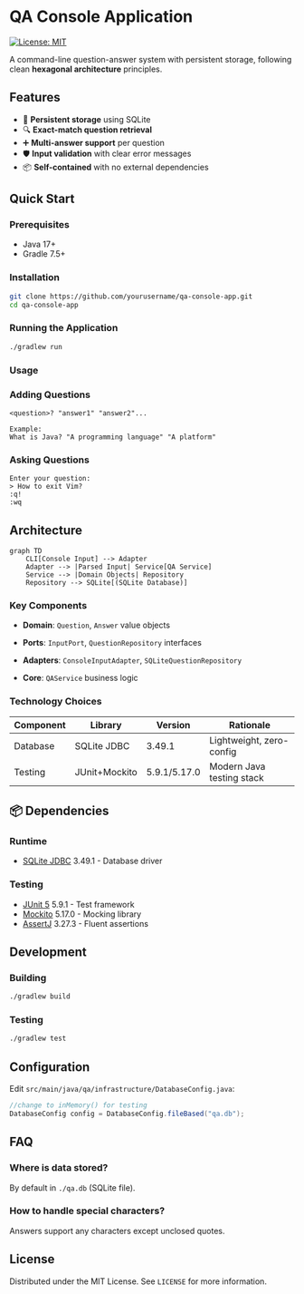 # QA Console Application
[![License: MIT](https://img.shields.io/badge/License-MIT-yellow.svg)](https://opensource.org/licenses/MIT)

A command-line question-answer system with persistent storage, following clean **hexagonal architecture** principles.

## Features

- 💾 **Persistent storage** using SQLite
- 🔍 **Exact-match question retrieval**
- ➕ **Multi-answer support** per question
- 🛡️ **Input validation** with clear error messages
- 📦 **Self-contained** with no external dependencies

## Quick Start

### Prerequisites
- Java 17+
- Gradle 7.5+

### Installation
```bash
git clone https://github.com/yourusername/qa-console-app.git
cd qa-console-app
```

### Running the Application
```bash
./gradlew run
```

### Usage
### Adding Questions
```text
<question>? "answer1" "answer2"...

Example:
What is Java? "A programming language" "A platform"
```

### Asking Questions
```text
Enter your question:
> How to exit Vim?
:q!
:wq
```

## Architecture
```mermaid
graph TD
    CLI[Console Input] --> Adapter
    Adapter --> |Parsed Input| Service[QA Service]
    Service --> |Domain Objects| Repository
    Repository --> SQLite[(SQLite Database)]
```

### Key Components

- **Domain**: `Question`, `Answer` value objects

- **Ports**: `InputPort`, `QuestionRepository` interfaces

- **Adapters**: `ConsoleInputAdapter`, `SQLiteQuestionRepository`

- **Core**: `QAService` business logic

### Technology Choices
| Component | Library       | Version      | Rationale                 |
| --------- | ------------- | ------------ | ------------------------- |
| Database  | SQLite JDBC   | 3.49.1       | Lightweight, zero-config  |
| Testing   | JUnit+Mockito | 5.9.1/5.17.0 | Modern Java testing stack |

## 📦 Dependencies

### Runtime
- [SQLite JDBC](https://github.com/xerial/sqlite-jdbc) 3.49.1 - Database driver

### Testing
- [JUnit 5](https://junit.org/junit5/) 5.9.1 - Test framework
- [Mockito](https://site.mockito.org/) 5.17.0 - Mocking library
- [AssertJ](https://assertj.github.io/doc/) 3.27.3 - Fluent assertions

## Development

### Building
```bash
./gradlew build
```

### Testing
```bash
./gradlew test
```

## Configuration

Edit `src/main/java/qa/infrastructure/DatabaseConfig.java`:
```java
//change to inMemory() for testing
DatabaseConfig config = DatabaseConfig.fileBased("qa.db");
```

## FAQ
### Where is data stored?
By default in `./qa.db` (SQLite file).

### How to handle special characters?
Answers support any characters except unclosed quotes.

## License
Distributed under the MIT License. See `LICENSE` for more information.
